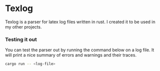# Texlog

Texlog is a parser for latex log files written in rust. I created it to be used in my other projects.

### Testing it out
You can test the parser out by running the command below on a log file. It will print a nice summary of errors and warnings and their traces.
```bash
cargo run -- <log-file>
```
